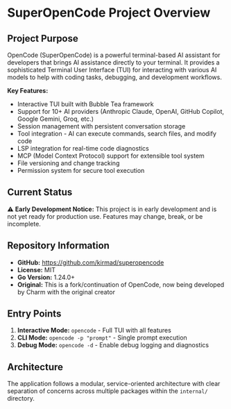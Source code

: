 # SuperOpenCode Project Overview

## Project Purpose
OpenCode (SuperOpenCode) is a powerful terminal-based AI assistant for developers that brings AI assistance directly to your terminal. It provides a sophisticated Terminal User Interface (TUI) for interacting with various AI models to help with coding tasks, debugging, and development workflows.

**Key Features:**
- Interactive TUI built with Bubble Tea framework
- Support for 10+ AI providers (Anthropic Claude, OpenAI, GitHub Copilot, Google Gemini, Groq, etc.)
- Session management with persistent conversation storage
- Tool integration - AI can execute commands, search files, and modify code
- LSP integration for real-time code diagnostics
- MCP (Model Context Protocol) support for extensible tool system
- File versioning and change tracking
- Permission system for secure tool execution

## Current Status
⚠️ **Early Development Notice:** This project is in early development and is not yet ready for production use. Features may change, break, or be incomplete.

## Repository Information
- **GitHub:** https://github.com/kirmad/superopencode
- **License:** MIT
- **Go Version:** 1.24.0+
- **Original:** This is a fork/continuation of OpenCode, now being developed by Charm with the original creator

## Entry Points
1. **Interactive Mode:** `opencode` - Full TUI with all features
2. **CLI Mode:** `opencode -p "prompt"` - Single prompt execution  
3. **Debug Mode:** `opencode -d` - Enable debug logging and diagnostics

## Architecture
The application follows a modular, service-oriented architecture with clear separation of concerns across multiple packages within the `internal/` directory.